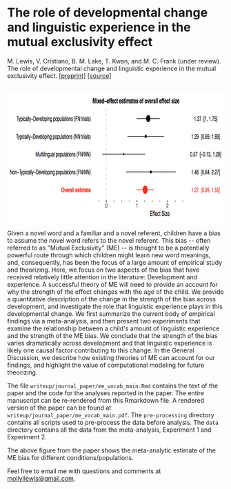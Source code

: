 # The role of developmental change and linguistic experience in the mutual exclusivity effect

M. Lewis, V. Cristiano, B. M. Lake, T. Kwan, and M. C. Frank (under review). The role of developmental change and linguistic experience in the mutual exclusivity effect. [[preprint]](https://psyarxiv.com/wsx3a) [[source]](writeup/journal_paper/me_vocab_main.Rmd)


<br>

<img src="writeup/journal_paper/key_fig.png?raw=true" height="300">

Given a novel word and a familiar and a novel referent, children have a bias to assume the novel word refers to the novel referent. This bias -- often referred to as "Mutual Exclusivity" (ME) -- is thought to be a potentially powerful route through which children might learn new word meanings, and,  consequently, has been the focus of a large amount of empirical study and theorizing. Here, we focus on two aspects  of the bias that have received relatively little attention in the literature: Development and experience. A successful theory of ME will need to provide an account for why the strength of the effect changes with the age of the child. We provide a quantitative description of the change in the strength of the bias across development, and investigate the role that linguistic experience plays in this developmental change. We first summarize the current body of empirical findings via a meta-analysis, and then present two experiments that examine the relationship between a child's amount of linguistic experience and the strength of the ME bias. We conclude that the strength of the bias varies dramatically across development and that linguistic experience is likely one causal factor contributing to this change. In the General Discussion,  we describe how existing theories of ME can account for our findings, and highlight the value of computational modeling for future theorizing.

The file `writeup/journal_paper/me_vocab_main.Rmd` contains the text of the paper and the code for the analyses reported in the paper. The entire manuscript can be re-rendered from this Rmarkdown file. A rendered version of the paper can be found at `writeup/journal_paper/me_vocab_main.pdf`. The `pre-processing` directory contains all scripts used to pre-process the data before analysis. The `data` directory contains all the  data from the meta-analysis, Experiment 1 and Experiment 2.  

The above figure from the paper shows the meta-analytic estimate of the ME bias for different conditions/populations.

Feel free to email me with questions and comments at mollyllewis@gmail.com.
